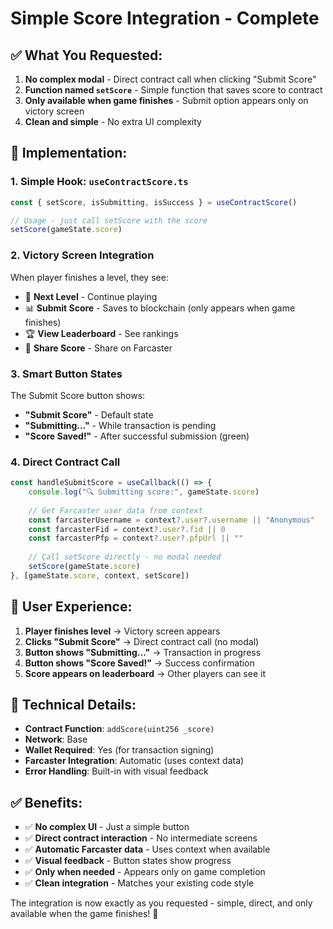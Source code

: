 # Simple Score Integration - Complete

## ✅ **What You Requested:**

1. **No complex modal** - Direct contract call when clicking "Submit Score"
2. **Function named `setScore`** - Simple function that saves score to contract
3. **Only available when game finishes** - Submit option appears only on victory screen
4. **Clean and simple** - No extra UI complexity

## 🎯 **Implementation:**

### **1. Simple Hook: `useContractScore.ts`**
```typescript
const { setScore, isSubmitting, isSuccess } = useContractScore()

// Usage - just call setScore with the score
setScore(gameState.score)
```

### **2. Victory Screen Integration**
When player finishes a level, they see:
- 🚀 **Next Level** - Continue playing
- 📊 **Submit Score** - Saves to blockchain (only appears when game finishes)
- 🏆 **View Leaderboard** - See rankings
- 📱 **Share Score** - Share on Farcaster

### **3. Smart Button States**
The Submit Score button shows:
- **"Submit Score"** - Default state
- **"Submitting..."** - While transaction is pending
- **"Score Saved!"** - After successful submission (green)

### **4. Direct Contract Call**
```typescript
const handleSubmitScore = useCallback(() => {
    console.log("🔍 Submitting score:", gameState.score)
    
    // Get Farcaster user data from context
    const farcasterUsername = context?.user?.username || "Anonymous"
    const farcasterFid = context?.user?.fid || 0
    const farcasterPfp = context?.user?.pfpUrl || ""
    
    // Call setScore directly - no modal needed
    setScore(gameState.score)
}, [gameState.score, context, setScore])
```

## 🚀 **User Experience:**

1. **Player finishes level** → Victory screen appears
2. **Clicks "Submit Score"** → Direct contract call (no modal)
3. **Button shows "Submitting..."** → Transaction in progress
4. **Button shows "Score Saved!"** → Success confirmation
5. **Score appears on leaderboard** → Other players can see it

## 🔧 **Technical Details:**

- **Contract Function**: `addScore(uint256 _score)`
- **Network**: Base
- **Wallet Required**: Yes (for transaction signing)
- **Farcaster Integration**: Automatic (uses context data)
- **Error Handling**: Built-in with visual feedback

## ✅ **Benefits:**

- ✅ **No complex UI** - Just a simple button
- ✅ **Direct contract interaction** - No intermediate screens
- ✅ **Automatic Farcaster data** - Uses context when available
- ✅ **Visual feedback** - Button states show progress
- ✅ **Only when needed** - Appears only on game completion
- ✅ **Clean integration** - Matches your existing code style

The integration is now exactly as you requested - simple, direct, and only available when the game finishes! 🎉
